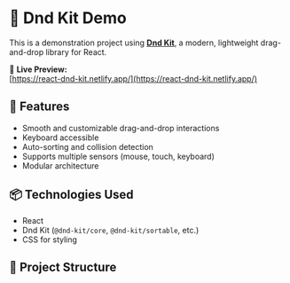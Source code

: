# 🧩 Dnd Kit Demo

This is a demonstration project using [**Dnd Kit**](https://react-dnd-kit.netlify.app/), a modern, lightweight drag-and-drop library for React.

🔗 **Live Preview:**  
[https://react-dnd-kit.netlify.app/](https://react-dnd-kit.netlify.app/)

## 🚀 Features

- Smooth and customizable drag-and-drop interactions
- Keyboard accessible
- Auto-sorting and collision detection
- Supports multiple sensors (mouse, touch, keyboard)
- Modular architecture

## 📦 Technologies Used

- React
- Dnd Kit (`@dnd-kit/core`, `@dnd-kit/sortable`, etc.)
- CSS for styling

## 📁 Project Structure

